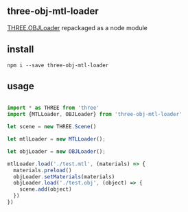 ## three-obj-mtl-loader

[THREE.OBJLoader](https://threejs.org/examples/js/loaders/OBJLoader.js) repackaged as a node module

## install

`npm i --save three-obj-mtl-loader`

## usage

```js

import * as THREE from 'three'
import {MTLLoader, OBJLoader} from 'three-obj-mtl-loader'

let scene = new THREE.Scene()

let mtlLoader = new MTLLoader();

let objLoader = new OBJLoader();

mtlLoader.load('./test.mtl', (materials) => {
  materials.preload()
  objLoader.setMaterials(materials)
  objLoader.load('./test.obj', (object) => {
    scene.add(object)
  })
})

```